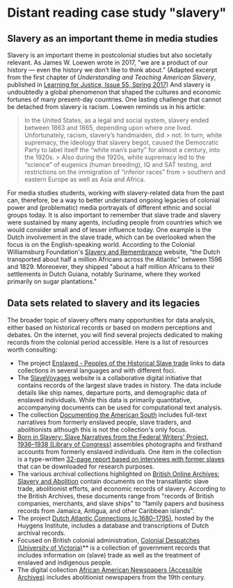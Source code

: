# Distant reading case study "slavery"

## Slavery as an important theme in media studies

Slavery is an important theme in postcolonial studies but also societally relevant. As James W. Loewen wrote in 2017, "we are a product of our history — even the history we don’t like to think about." (Adapted excerpt from the first chapter of *Understanding and Teaching American Slavery*, published in [Learning for Justice, Issue 55, Spring 2017](https://www.learningforjustice.org/magazine/spring-2017/what-learning-about-slavery-can-teach-us-about-ourselves)) And slavery is undoubtedly a global phenomenon that shaped the cultures and economic fortunes of many present-day countries. One lasting challenge that cannot be detached from slavery is racism. Loewen reminds us in his article:

> In the United States, as a legal and social system, slavery ended between 1863 and 1865, depending upon where one lived. Unfortunately, racism, slavery’s handmaiden, did > not. In turn, white supremacy, the ideology that slavery begot, caused the Democratic Party to label itself the “white man’s party” for almost a century, into the 1920s. > Also during the 1920s, white supremacy led to the “science” of eugenics (human breeding), IQ and SAT testing, and restrictions on the immigration of “inferior races” from > southern and eastern Europe as well as Asia and Africa.

For media studies students, working with slavery-related data from the past can, therefore, be a way to better understand ongoing legacies of colonial power and (problematic) media portrayals of different ethnic and social groups today. It is also important to remember that slave trade and slavery were sustained by many agents, including people from countries which we would consider small and of lesser influence today. One example is the Dutch involvement in the slave trade, which can be overlooked when the focus is on the English-speaking world. According to the Colonial Williamsburg Foundation's [Slavery and Remembrance](https://slaveryandremembrance.org/articles/article/?id=A0145) website, "the Dutch transported about half a million Africans across the Atlantic" between 1596 and 1829. Moreoever, they shipped "about a half million Africans to their settlements in Dutch Guiana, notably Suriname, where they worked primarily on sugar plantations."

## Data sets related to slavery and its legacies

The broader topic of slavery offers many opportunities for data analysis, either based on historical records or based on modern perceptions and debates. On the internet, you will find several projects dedicated to making records from the colonial period accessible. Here is a list of resources worth consulting:

- The project [Enslaved - Peoples of the Historical Slave trade](https://enslaved.org/data/) links to data collections in several languages and with different foci.
- The [SlaveVoyages](https://www.slavevoyages.org/) website is a collaborative digital initiative that contains records of the largest slave trades in history. The data include details like ship names, departure ports, and demographic data of enslaved individuals. While this data is primarily quantitative, accompanying documents can be used for computational text analysis.
- The collection [Documenting the American South](https://docsouth.unc.edu/) includes full-text narratives from formerly enslaved people, slave traders, and abolitionists although this is not the collection's only focus.
- [Born in Slavery: Slave Narratives from the Federal Writers' Project, 1936–1938 (Library of Congress)](https://www.loc.gov/collections/slave-narratives-from-the-federal-writers-project-1936-to-1938/) assembles photographs and firsthand accounts from formerly enslaved individuals. One item in the collection is a type-written [32-page report based on interviews with former slaves](https://www.loc.gov/resource/mesn.001/?st=gallery) that can be downloaded for research purposes.
- The various archival collections highlighted on [British Online Archives: Slavery and Abolition]((https://britishonlinearchives.com/themes/11/slavery-and-abolition?filters[attributes][theme_ids]=11&filters[className]=collection&filters[query]=)/) contain documents on the transatlantic slave trade, abolitionist efforts, and economic records of slavery. According to the British Archives, these documents range from "records of British companies, merchants, and slave ships" to "family papers and business records from Jamaica, Antigua, and other Caribbean islands".
- The project [Dutch Atlantic Connections (c.1680–1795)](https://www.huygens.knaw.nl/projecten/dutch-atlantic-connections-1680-1795/), hosted by the Huygens Institute, includes a database and transcriptions of Dutch archival records.
- Focused on British colonial administration, [Colonial Despatches (University of Victoria)](https://bcgenesis.uvic.ca/)** is a collection of government records that includes information on (slave) trade as well as the treatment of enslaved and indigenous people.
- The digital collection [African American Newspapers (Accessible Archives)](https://www.accessible-archives.com/) includes abolitionist newspapers from the 19th century.
